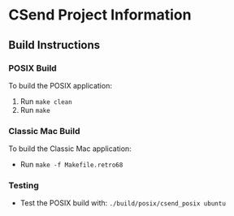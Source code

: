 # CSend Project Information

## Build Instructions

### POSIX Build
To build the POSIX application:
1. Run `make clean`
2. Run `make`

### Classic Mac Build
To build the Classic Mac application:
- Run `make -f Makefile.retro68`

### Testing
- Test the POSIX build with: `./build/posix/csend_posix ubuntu`